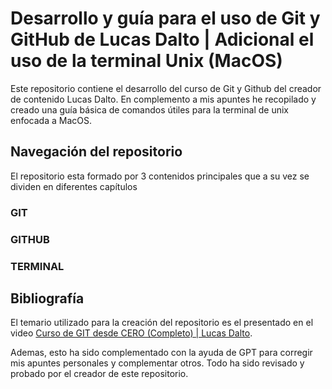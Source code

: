 # Desarrollo y guía para el uso de Git y GitHub de Lucas Dalto | Adicional el uso de la terminal Unix (MacOS)

Este repositorio contiene el desarrollo del curso de Git y Github del creador de contenido Lucas Dalto. En complemento a mis apuntes he recopilado y creado una guía básica de comandos útiles para la terminal de unix enfocada a MacOS.

## Navegación del repositorio

El repositorio esta formado por 3 contenidos principales que a su vez se dividen en diferentes capítulos

### GIT

### GITHUB

### TERMINAL

## Bibliografía

El temario utilizado para la creación del repositorio es el presentado en el video [Curso de GIT desde CERO (Completo) | Lucas Dalto](https://youtu.be/9ZJ-K-zk_Go?si=rqO5tiGxiwTdOFq-).

Ademas, esto ha sido complementado con la ayuda de GPT para corregir mis apuntes personales y complementar otros. Todo ha sido revisado y probado por el creador de este repositorio.
